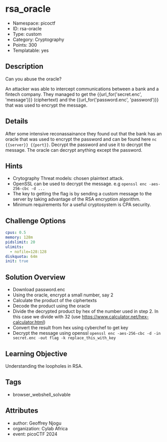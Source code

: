 # rsa_oracle

- Namespace: picoctf
- ID: rsa-oracle
- Type: custom
- Category: Cryptography
- Points: 300
- Templatable: yes

## Description

Can you abuse the oracle?

An attacker was able to intercept communications between a bank and a fintech company. They managed to get the {{url_for('secret.enc', 'message')}} (ciphertext) and the {{url_for('password.enc', 'password')}} that was used to encrypt the message.

## Details

After some intensive reconassainance they found out that the bank has an oracle that was used to encrypt the password and can be found here `nc {{server}} {{port}}`. Decrypt the password and use it to decrypt the message. The oracle can decrypt anything except the password.

## Hints

- Crytography Threat models: chosen plaintext attack.
- OpenSSL can be used to decrypt the message. e.g `openssl enc -aes-256-cbc -d ...`
- The key to getting the flag is by sending a custom message to the server by taking advantage of the RSA encryption algorithm.
- Minimum requirements for a useful cryptosystem is CPA security.

## Challenge Options
```yaml
cpus: 0.5
memory: 128m
pidslimit: 20
ulimits:
  - nofile=128:128
diskquota: 64m
init: true
```

## Solution Overview

- Download password.enc
- Using the oracle, encrypt a small number, say 2
- Calculate the product of the ciphertexts
- Decode the product using the oracle
- Divide the decrypted product by hex of the number used in step 2. In this case we divide with 32 (use https://www.calculator.net/hex-calculator.html)
- Convert the result from hex using cyberchef to get key
- Decrypt the message using openssl `openssl enc -aes-256-cbc -d -in secret.enc -out flag -k replace_this_with_key`

## Learning Objective

Understanding the loopholes in RSA.

## Tags

- browser_webshell_solvable

## Attributes

- author: Geoffrey Njogu
- organization: Cylab Africa
- event: picoCTF 2024
